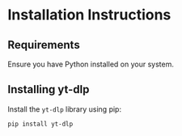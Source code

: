 # Installation Instructions

## Requirements

Ensure you have Python installed on your system. 

## Installing yt-dlp

Install the `yt-dlp` library using pip:

```bash
pip install yt-dlp
```